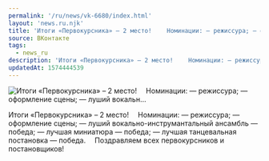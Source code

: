 ```yaml
---
permalink: '/ru/news/vk-6680/index.html'
layout: 'news.ru.njk'
title: 'Итоги «Первокурсника» – 2 место!  ⠀ Номинации: — режиссура; — оформление сцены; — луший вокальн…'
source: ВКонтакте
tags:
  - news_ru
description: 'Итоги «Первокурсника» – 2 место!  ⠀ Номинации: — режиссура; — оформление сцены; — луший вокальн…'
updatedAt: 1574444539
---
```

![Итоги «Первокурсника» – 2 место!  ⠀ Номинации: — режиссура; — оформление сцены; — луший вокальн…](https://sun9-29.userapi.com/impg/c857236/v857236838/5f948/i0hPnIrdQ7Q.jpg?size=1280x960&quality=96&sign=11bed175201fcfc4784ea6dfe11bbe5f&c_uniq_tag=2vw6IXCc7A5sDMF-vrkf6b-3QhfKMwXIRVKYphscnRc&type=album)

Итоги «Первокурсника» – 2 место!
⠀
Номинации:
— режиссура;
— оформление сцены;
— луший вокально-инструмантальный ансамбль — победа;
— лучшая миниатюра — победа;
— лучшая танцевальная постановка — победа.
⠀
Поздравляем всех первокурсников и постановщиков!
